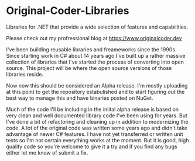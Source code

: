 # Original-Coder-Libraries
Libraries for .NET that provide a wide selection of features and capabilities.

Please check out my profressional blog at https://www.originalcoder.dev

I've been building reusable libraries and freameworks since the 1990s.  Since starting work in C# about 14 years ago I've built up a rather massive collection of libraries that I've started the process of converting into open source.  This project will be where the open source versions of those libraries reside.

Now now this should be considered an Alpha release.  I'm mostly uploading at this point to get the repository estabulished and to start figuring out the best way to manage this and have binaries posted on NuGet.

Much of the code I'll be including in the iniital alpha release is based on very clean and well documented library code I've been using for years.  But I've done a bit of refactoring and cleaning up in addition to modernizing the code.  A lot of the original code was written some years ago and didn't take advantage of newer C# features.  I have not yet transferred or written unit tests so I'm not certain everything works at the moment.  But it is good, high quality code so you're welcome to give it a try and if you find any bugs either let me know of submit a fix.
